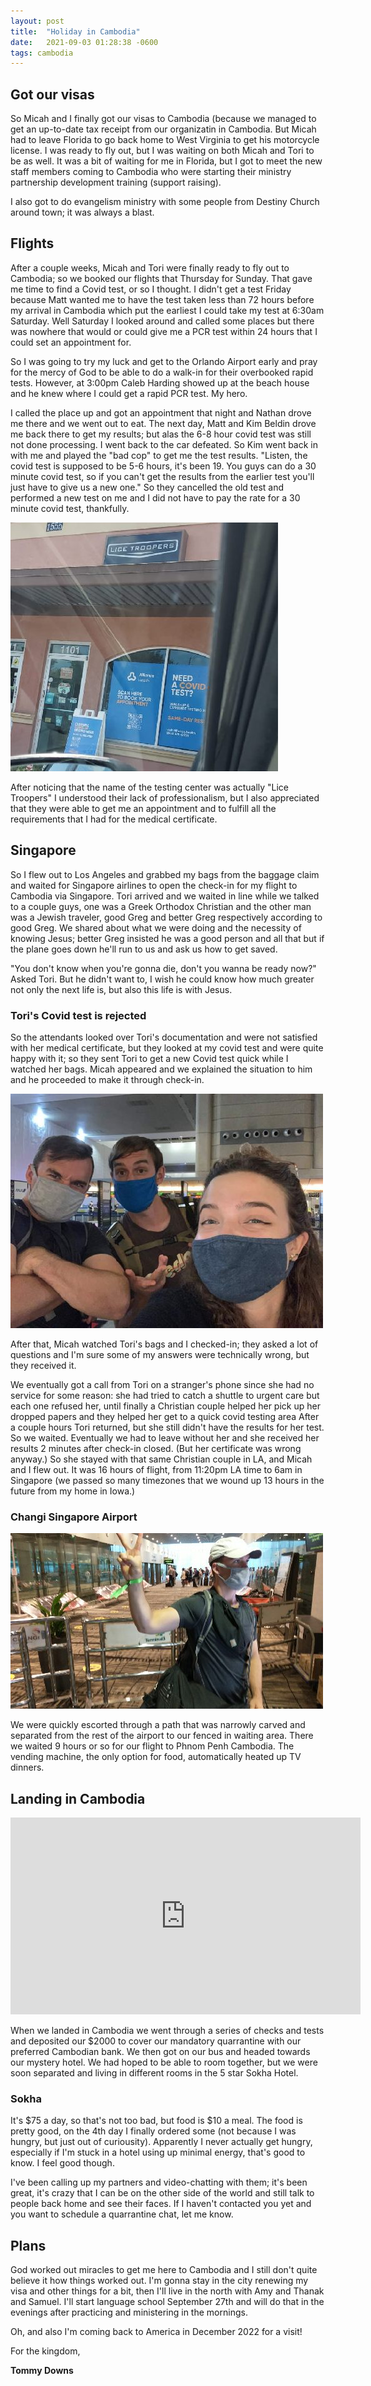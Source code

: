 ```yaml
---
layout: post
title:  "Holiday in Cambodia"
date:   2021-09-03 01:28:38 -0600
tags: cambodia
---
```

## Got our visas

So Micah and I finally got our visas to Cambodia (because we managed to get an up-to-date tax receipt from our organizatin in Cambodia. But Micah had to leave Florida to go back home to West Virginia to get his motorcycle license. I was ready to fly out, but I was waiting on both Micah and Tori to be as well. It was a bit of waiting for me in Florida, but I got to meet the new staff members coming to Cambodia who were starting their ministry partnership development training (support raising).

I also got to do evangelism ministry with some people from Destiny Church around town; it was always a blast.

## Flights

After a couple weeks, Micah and Tori were finally ready to fly out to Cambodia; so we booked our flights that Thursday for Sunday.
That gave me time to find a Covid test, or so I thought. I didn't get a test Friday because Matt wanted me to have the test taken less than 72 hours before my arrival in Cambodia which put the earliest I could take my test at 6:30am Saturday. Well Saturday I looked around and called some places but there was nowhere that would or could give me a PCR test within 24 hours that I could set an appointment for.

So I was going to try my luck and get to the Orlando Airport early and pray for the mercy of God to be able to do a walk-in for their overbooked rapid tests. However, at 3:00pm Caleb Harding showed up at the beach house and he knew where I could get a rapid PCR test. My hero.

I called the place up and got an appointment that night and Nathan drove me there and we went out to eat. The next day, Matt and Kim Beldin drove me back there to get my results; but alas the 6-8 hour covid test was still not done processing. I went back to the car defeated. So Kim went back in with me and played the "bad cop" to get me the test results.
"Listen, the covid test is supposed to be 5-6 hours, it's been 19. You guys can do a 30 minute covid test, so if you can't get the results from the earlier test you'll just have to give us a new one." So they cancelled the old test and performed a new test on me and I did not have to pay the rate for a 30 minute covid test, thankfully.

![Lice Troopers](/assets/pics/licetroopers.jpg)

After noticing that the name of the testing center was actually "Lice Troopers" I understood their lack of professionalism, but I also appreciated that they were able to get me an appointment and to fulfill all the requirements that I had for the medical certificate.

## Singapore

So I flew out to Los Angeles and grabbed my bags from the baggage claim and waited for Singapore airlines to open the check-in for my flight to Cambodia via Singapore. Tori arrived and we waited in line while we talked to a couple guys, one was a Greek Orthodox Christian and the other man was a Jewish traveler, good Greg and better Greg respectively according to good Greg. We shared about what we were doing and the necessity of knowing Jesus; better Greg insisted he was a good person and all that but if the plane goes down he'll run to us and ask us how to get saved.

"You don't know when you're gonna die, don't you wanna be ready now?" Asked Tori. But he didn't want to, I wish he could know how much greater not only the next life is, but also this life is with Jesus.

### Tori's Covid test is rejected

So the attendants looked over Tori's documentation and were not satisfied with her medical certificate, but they looked at my covid test and were quite happy with it; so they sent Tori to get a new Covid test quick while I watched her bags. Micah appeared and we explained the situation to him and he proceeded to make it through check-in.

![Me, Micah, and Tori](/assets/pics/3fly.jpg)

After that, Micah watched Tori's bags and I checked-in; they asked a lot of questions and I'm sure some of my answers were technically wrong, but they received it.

We eventually got a call from Tori on a stranger's phone since she had no service for some reason: she had tried to catch a shuttle to urgent care but each one refused her, until finally a Christian couple helped her pick up her dropped papers and they helped her get to a quick covid testing area After a couple hours Tori returned, but she still didn't have the results for her test. So we waited. Eventually we had to leave without her and she received her results 2 minutes after check-in closed. (But her certificate was wrong anyway.) So she stayed with that same Christian couple in LA, and Micah and I flew out. It was 16 hours of flight, from 11:20pm LA time to 6am in Singapore (we passed so many timezones that we wound up 13 hours in the future from my home in Iowa.)

### Changi Singapore Airport

![Changi Airport](/assets/pics/changi.jpg)

We were quickly escorted through a path that was narrowly carved and separated from the rest of the airport to our fenced in waiting area. There we waited 9 hours or so for our flight to Phnom Penh Cambodia. The vending machine, the only option for food, automatically heated up TV dinners.

## Landing in Cambodia

<iframe width="560" height="315" src="https://www.youtube.com/embed/jA2uo7LfzEs" title="YouTube video player" frameborder="0" allow="accelerometer; autoplay; clipboard-write; encrypted-media; gyroscope; picture-in-picture" allowfullscreen></iframe>

When we landed in Cambodia we went through a series of checks and tests and deposited our $2000 to cover our mandatory quarrantine with our preferred Cambodian bank. We then got on our bus and headed towards our mystery hotel. We had hoped to be able to room together, but we were soon separated and living in different rooms in the 5 star Sokha Hotel.

### Sokha
It's $75 a day, so that's not too bad, but food is $10 a meal. The food is pretty good, on the 4th day I finally ordered some (not because I was hungry, but just out of curiousity). Apparently I never actually get hungry, especially if I'm stuck in a hotel using up minimal energy, that's good to know. I feel good though.

I've been calling up my partners and video-chatting with them; it's been great, it's crazy that I can be on the other side of the world and still talk to people back home and see their faces. If I haven't contacted you yet and you want to schedule a quarrantine chat, let me know.

## Plans
God worked out miracles to get me here to Cambodia and I still don't quite believe it how things worked out. I'm gonna stay in the city renewing my visa and other things for a bit, then I'll live in the north with Amy and Thanak and Samuel. I'll start language school September 27th and will do that in the evenings after practicing and ministering in the mornings.

Oh, and also I'm coming back to America in December 2022 for a visit!

For the kingdom,

**Tommy Downs**
